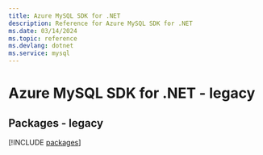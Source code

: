 ```yaml
---
title: Azure MySQL SDK for .NET
description: Reference for Azure MySQL SDK for .NET
ms.date: 03/14/2024
ms.topic: reference
ms.devlang: dotnet
ms.service: mysql
---
```

# Azure MySQL SDK for .NET - legacy
## Packages - legacy
[!INCLUDE [packages](mysql-index.md)]
